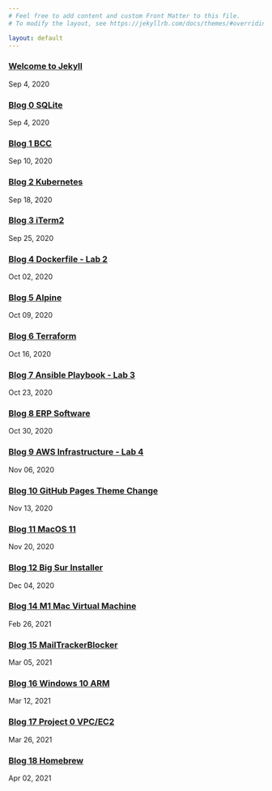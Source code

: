 ```yaml
---
# Feel free to add content and custom Front Matter to this file.
# To modify the layout, see https://jekyllrb.com/docs/themes/#overriding-theme-defaults

layout: default
---
```

### [Welcome to Jekyll](/jekyll/update/2020/09/04/welcome-to-jekyll.html)
Sep 4, 2020


### [Blog 0 SQLite](/jekyll/update/2020/09/04/blog-0.html)
Sep 4, 2020


### [Blog 1 BCC](/jekyll/update/2020/09/11/blog-1.html)
Sep 10, 2020


### [Blog 2 Kubernetes](/jekyll/update/2020/09/18/blog-2.html)
Sep 18, 2020


### [Blog 3 iTerm2](/jekyll/update/2020/09/25/blog-3.html)
Sep 25, 2020


### [Blog 4 Dockerfile - Lab 2](/jekyll/update/2020/10/02/blog-4.html)
Oct 02, 2020


### [Blog 5 Alpine](/jekyll/update/2020/10/09/blog-5.html)
Oct 09, 2020


### [Blog 6 Terraform](/jekyll/update/2020/10/16/blog-6.html)
Oct 16, 2020


### [Blog 7 Ansible Playbook - Lab 3](/jekyll/update/2020/10/23/blog-7.html)
Oct 23, 2020


### [Blog 8 ERP Software](/jekyll/update/2020/10/30/blog-8.html)
Oct 30, 2020


### [Blog 9 AWS Infrastructure - Lab 4](/jekyll/update/2020/11/06/blog-9.html)
Nov 06, 2020


### [Blog 10 GitHub Pages Theme Change](/jekyll/update/2020/11/13/blog-10.html)
Nov 13, 2020


### [Blog 11 MacOS 11](/jekyll/update/2020/11/20/blog-11.html)
Nov 20, 2020


### [Blog 12 Big Sur Installer](/jekyll/update/2020/12/04/blog-12.html)
Dec 04, 2020


### [Blog 14 M1 Mac Virtual Machine](/jekyll/update/2021/02/26/blog-14.html)
Feb 26, 2021


### [Blog 15 MailTrackerBlocker](/jekyll/update/2021/03/05/blog-15.html)
Mar 05, 2021


### [Blog 16 Windows 10 ARM](/jekyll/update/2021/03/12/blog-16.html)
Mar 12, 2021


### [Blog 17 Project 0 VPC/EC2](/jekyll/update/2021/03/26/blog-17.html)
Mar 26, 2021


### [Blog 18 Homebrew](/jekyll/update/2021/04/02/blog-18.html)
Apr 02, 2021

